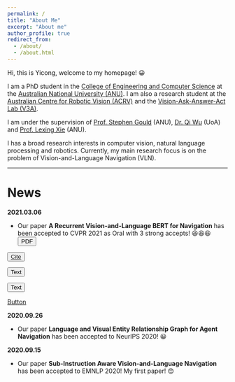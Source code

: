 ```yaml
---
permalink: /
title: "About Me"
excerpt: "About me"
author_profile: true
redirect_from: 
  - /about/
  - /about.html
---
```


Hi, this is Yicong, welcome to my homepage! 😀

I am a PhD student in the [College of Engineering and Computer Science](https://cecs.anu.edu.au/) at the [Australian National University (ANU)](https://www.anu.edu.au/). I am also a research student at the [Australian Centre for Robotic Vision (ACRV)](https://www.roboticvision.org/) and the [Vision-Ask-Answer-Act Lab (V3A)](https://v3alab.github.io/#about).

I am under the supervision of [Prof. Stephen Gould](http://users.cecs.anu.edu.au/~sgould/) (ANU), [Dr. Qi Wu](http://www.qi-wu.me/) (UoA) and [Prof. Lexing Xie](http://users.cecs.anu.edu.au/~xlx/) (ANU).

I has a broad research interests in computer vision, natural language processing and robotics. Currently, my main research focus is on the problem of Vision-and-Language Navigation (VLN).

------

News
======

**2021.03.06**
- Our paper **A Recurrent Vision-and-Language BERT for Navigation** has been accepted to CVPR 2021 as Oral with 3 strong accepts! 😆😆😆 <button name="button" onclick="https://arxiv.org/abs/2011.13922">PDF</button>

<button type="button" class="btn btn-outline-primary my-1 mr-1 btn-sm js-cite-modal">[Cite](https://arxiv.org/abs/2011.13922)</button>

<a href="https://arxiv.org/abs/2011.13922"><button>Text</button></a>

<a href="https://arxiv.org/abs/2011.13922"><button type="button" class="btn btn-outline-primary my-1 mr-1 btn-sm js-cite-modal">Text</button></a>

<a class="button" href="https://arxiv.org/abs/2011.13922">Button</a>

**2020.09.26**
- Our paper **Language and Visual Entity Relationship Graph for Agent Navigation** has been accepted to NeurIPS 2020! 😀

**2020.09.15**
- Our paper **Sub-Instruction Aware Vision-and-Language Navigation** has been accepted to EMNLP 2020! My first paper! 😊
